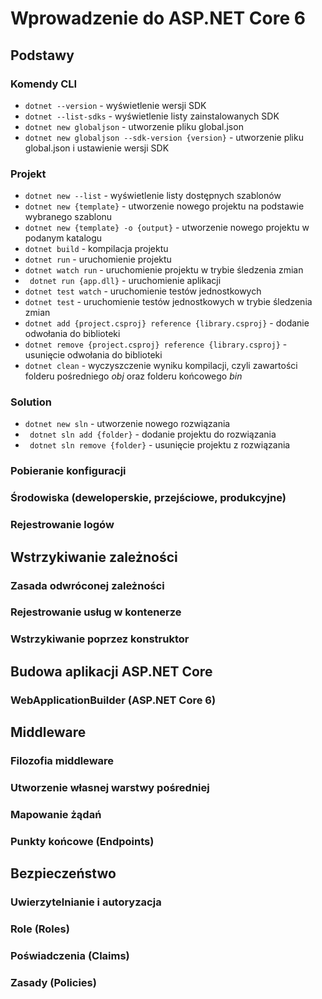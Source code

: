 # Wprowadzenie do ASP.NET Core 6

## Podstawy
### Komendy CLI

- ``` dotnet --version ``` - wyświetlenie wersji SDK
- ``` dotnet --list-sdks ``` - wyświetlenie listy zainstalowanych SDK
- ``` dotnet new globaljson ``` - utworzenie pliku global.json
- ``` dotnet new globaljson --sdk-version {version} ``` - utworzenie pliku global.json i ustawienie wersji SDK

### Projekt
- ``` dotnet new --list ``` - wyświetlenie listy dostępnych szablonów
- ``` dotnet new {template} ``` - utworzenie nowego projektu na podstawie wybranego szablonu
- ``` dotnet new {template} -o {output} ``` - utworzenie nowego projektu w podanym katalogu
- ``` dotnet build ``` - kompilacja projektu
- ``` dotnet run ``` - uruchomienie projektu
- ``` dotnet watch run ``` - uruchomienie projektu w trybie śledzenia zmian
- ``` dotnet run {app.dll}``` - uruchomienie aplikacji
- ``` dotnet test watch ``` - uruchomienie testów jednostkowych
- ``` dotnet test ``` - uruchomienie testów jednostkowych w trybie śledzenia zmian
- ``` dotnet add {project.csproj} reference {library.csproj} ``` - dodanie odwołania do biblioteki
- ``` dotnet remove {project.csproj} reference {library.csproj} ``` - usunięcie odwołania do biblioteki
- ``` dotnet clean ``` - wyczyszczenie wyniku kompilacji, czyli zawartości folderu pośredniego _obj_ oraz folderu końcowego _bin_

### Solution
- ``` dotnet new sln ``` - utworzenie nowego rozwiązania
- ``` dotnet sln add {folder}``` - dodanie projektu do rozwiązania
- ``` dotnet sln remove {folder}``` - usunięcie projektu z rozwiązania

### Pobieranie konfiguracji
### Środowiska (deweloperskie, przejściowe, produkcyjne)
### Rejestrowanie logów
## Wstrzykiwanie zależności
### Zasada odwróconej zależności
### Rejestrowanie usług w kontenerze
### Wstrzykiwanie poprzez konstruktor
## Budowa aplikacji ASP.NET Core
### WebApplicationBuilder (ASP.NET Core 6)
## Middleware
### Filozofia middleware
### Utworzenie własnej warstwy pośredniej
### Mapowanie żądań
### Punkty końcowe (Endpoints)
## Bezpieczeństwo
### Uwierzytelnianie i autoryzacja
### Role (Roles)
### Poświadczenia (Claims)
### Zasady (Policies)
